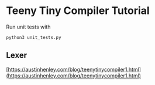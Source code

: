 # Teeny Tiny Compiler Tutorial 

Run unit tests with 
```
python3 unit_tests.py
```

## Lexer

[https://austinhenley.com/blog/teenytinycompiler1.html](https://austinhenley.com/blog/teenytinycompiler1.html)

